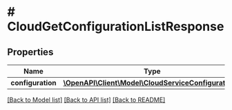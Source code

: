 # # CloudGetConfigurationListResponse

## Properties

Name | Type | Description | Notes
------------ | ------------- | ------------- | -------------
**configuration** | [**\OpenAPI\Client\Model\CloudServiceConfiguration[]**](CloudServiceConfiguration.md) |  | [optional]

[[Back to Model list]](../../README.md#models) [[Back to API list]](../../README.md#endpoints) [[Back to README]](../../README.md)
